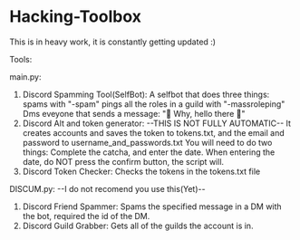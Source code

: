 # Hacking-Toolbox
This is in heavy work, it is constantly getting updated :)

Tools:

main.py:
1. Discord Spamming Tool(SelfBot):
A selfbot that does three things:
spams with "-spam"
pings all the roles in a guild with "-massroleping"
Dms eveyone that sends a message: ":wave: Why, hello there :wave:"
2. Discord Alt and token generator:
--THIS IS NOT FULLY AUTOMATIC--
It creates accounts and saves the token to tokens.txt, and the email and password to username_and_passwords.txt
You will need to do two things: 
Complete the catcha, and enter the date. When entering the date, do NOT press the confirm button, the script will.
3. Discord Token Checker:
Checks the tokens in the tokens.txt file

DISCUM.py:
--I do not recomend you use this(Yet)--
1. Discord Friend Spammer:
Spams the specified message in a DM with the bot, required the id of the DM.
2. Discord Guild Grabber:
Gets all of the guilds the account is in.


